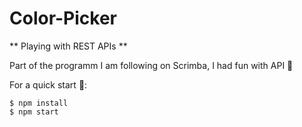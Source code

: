 # Color-Picker

** Playing with REST APIs **

Part of the programm I am following on Scrimba, I had fun with API 🎉

For a quick start 💜:

```
$ npm install
$ npm start
```

